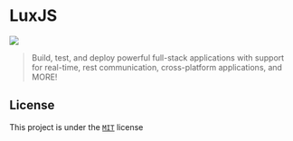 # LuxJS
![](https://tokei.rs/b1/github/devskylix/luxjs)
> Build, test, and deploy powerful full-stack applications with support for real-time, rest communication, cross-platform applications, and MORE!

## License
This project is under the [`MIT`](./LICENSE) license

